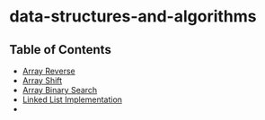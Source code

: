 # data-structures-and-algorithms

## Table of Contents
* [Array Reverse](./challenges/array-reverse/README.md)
* [Array Shift](./challenges/array-shift/README.md)
* [Array Binary Search](./challenges/array-binary-search)
* [Linked List Implementation](./challenges/linked-list/README.md)
* []()